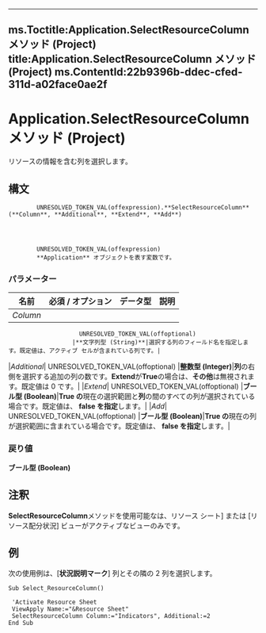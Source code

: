 

---
ms.Toctitle:Application.SelectResourceColumn メソッド (Project)
title:Application.SelectResourceColumn メソッド (Project)
ms.ContentId:22b9396b-ddec-cfed-311d-a02face0ae2f
---
# Application.SelectResourceColumn メソッド (Project)




リソースの情報を含む列を選択します。

## 構文

            UNRESOLVED_TOKEN_VAL(offexpression).**SelectResourceColumn**(**Column**, **Additional**, **Extend**, **Add**)




            UNRESOLVED_TOKEN_VAL(offexpression)
            **Application** オブジェクトを表す変数です。

### パラメーター

|**名前**|**必須 / オプション**|**データ型**|**説明**|
|---|---|---|---|
|*Column*|
                        UNRESOLVED_TOKEN_VAL(offoptional)
                      |**文字列型 (String)**|選択する列のフィールド名を指定します。既定値は、アクティブ セルが含まれている列です。|
|*Additional*|
                        UNRESOLVED_TOKEN_VAL(offoptional)
                      |**整数型 (Integer)**|**列**の右側を選択する追加の列の数です。**Extend**が**True**の場合は、**その他**は無視されます。既定値は 0 です。|
|*Extend*|
                        UNRESOLVED_TOKEN_VAL(offoptional)
                      |**ブール型 (Boolean)**|**True の**現在の選択範囲と**列**の間のすべての列が選択されている場合です。既定値は、 **false を指定**します。|
|*Add*|
                        UNRESOLVED_TOKEN_VAL(offoptional)
                      |**ブール型 (Boolean)**|**True の**現在の列が選択範囲に含まれている場合です。既定値は、 **false を指定**します。|



### 戻り値
**ブール型 (Boolean)**





## 注釈
**SelectResourceColumn**メソッドを使用可能なは、リソース シート] または [リソース配分状況] ビューがアクティブなビューのみです。



## 例
次の使用例は、[**状況説明マーク**] 列とその隣の 2 列を選択します。

```vba
Sub Select_ResourceColumn() 
 
 'Activate Resource Sheet 
 ViewApply Name:="&Resource Sheet" 
 SelectResourceColumn Column:="Indicators", Additional:=2 
End Sub
```





